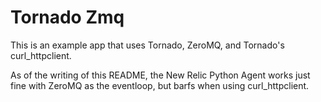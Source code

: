# Tornado Zmq

This is an example app that uses Tornado, ZeroMQ, and Tornado's
curl_httpclient.

As of the writing of this README, the New Relic Python Agent works just fine
with ZeroMQ as the eventloop, but barfs when using curl_httpclient.
